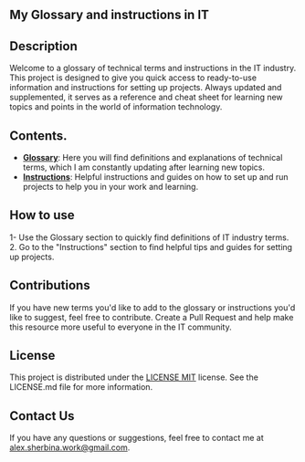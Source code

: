 ## My Glossary and instructions in IT

## Description
Welcome to a glossary of technical terms and instructions in the IT industry. This project is designed to give you quick access to ready-to-use information and instructions for setting up projects. Always updated and supplemented, it serves as a reference and cheat sheet for learning new topics and points in the world of information technology.

## Contents.
- **[Glossary](glossary.md)**: Here you will find definitions and explanations of technical terms, which I am constantly updating after learning new topics.
- **[Instructions](instructions.md)**: Helpful instructions and guides on how to set up and run projects to help you in your work and learning.

## How to use
1- Use the Glossary section to quickly find definitions of IT industry terms.
2. Go to the "Instructions" section to find helpful tips and guides for setting up projects.

## Contributions
If you have new terms you'd like to add to the glossary or instructions you'd like to suggest, feel free to contribute. Create a Pull Request and help make this resource more useful to everyone in the IT community.

## License
This project is distributed under the [LICENSE MIT](LICENSE.md) license. See the LICENSE.md file for more information.

## Contact Us
If you have any questions or suggestions, feel free to contact me at alex.sherbina.work@gmail.com.
